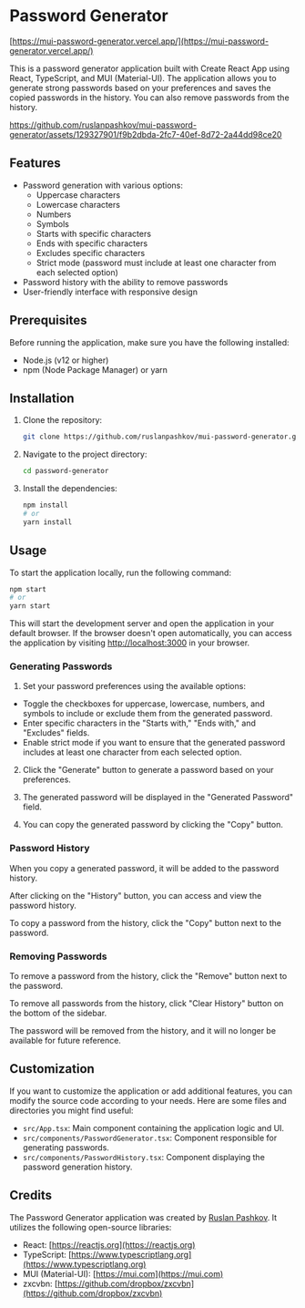 # Password Generator

[https://mui-password-generator.vercel.app/](https://mui-password-generator.vercel.app/)

This is a password generator application built with Create React App using React, TypeScript, and MUI (Material-UI). The application allows you to generate strong passwords based on your preferences and saves the copied passwords in the history. You can also remove passwords from the history.

https://github.com/ruslanpashkov/mui-password-generator/assets/129327901/f9b2dbda-2fc7-40ef-8d72-2a44dd98ce20

## Features

- Password generation with various options:
  - Uppercase characters
  - Lowercase characters
  - Numbers
  - Symbols
  - Starts with specific characters
  - Ends with specific characters
  - Excludes specific characters
  - Strict mode (password must include at least one character from each selected option)
- Password history with the ability to remove passwords
- User-friendly interface with responsive design

## Prerequisites

Before running the application, make sure you have the following installed:

- Node.js (v12 or higher)
- npm (Node Package Manager) or yarn

## Installation

1. Clone the repository:

   ```bash
   git clone https://github.com/ruslanpashkov/mui-password-generator.git
   ```

2. Navigate to the project directory:

   ```bash
   cd password-generator
   ```

3. Install the dependencies:

   ```bash
   npm install
   # or
   yarn install
   ```

## Usage

To start the application locally, run the following command:

```bash
npm start
# or
yarn start
```

This will start the development server and open the application in your default browser. If the browser doesn't open automatically, you can access the application by visiting [http://localhost:3000](http://localhost:3000) in your browser.

### Generating Passwords

1. Set your password preferences using the available options:
  - Toggle the checkboxes for uppercase, lowercase, numbers, and symbols to include or exclude them from the generated password.
  - Enter specific characters in the "Starts with," "Ends with," and "Excludes" fields.
  - Enable strict mode if you want to ensure that the generated password includes at least one character from each selected option.

2. Click the "Generate" button to generate a password based on your preferences.

3. The generated password will be displayed in the "Generated Password" field.

4. You can copy the generated password by clicking the "Copy" button.

### Password History

When you copy a generated password, it will be added to the password history.

After clicking on the "History" button, you can access and view the password history.

To copy a password from the history, click the "Copy" button next to the password.

### Removing Passwords

To remove a password from the history, click the "Remove" button next to the password.

To remove all passwords from the history, click "Clear History" button on the bottom of the sidebar.

The password will be removed from the history, and it will no longer be available for future reference.

## Customization

If you want to customize the application or add additional features, you can modify the source code according to your needs. Here are some files and directories you might find useful:

- `src/App.tsx`: Main component containing the application logic and UI.
- `src/components/PasswordGenerator.tsx`: Component responsible for generating passwords.
- `src/components/PasswordHistory.tsx`: Component displaying the password generation history.

## Credits

The Password Generator application was created by [Ruslan Pashkov](https://github.com/ruslanpashkov). It utilizes the following open-source libraries:

- React: [https://reactjs.org](https://reactjs.org)
- TypeScript: [https://www.typescriptlang.org](https://www.typescriptlang.org)
- MUI (Material-UI): [https://mui.com](https://mui.com)
- zxcvbn: [https://github.com/dropbox/zxcvbn](https://github.com/dropbox/zxcvbn)
